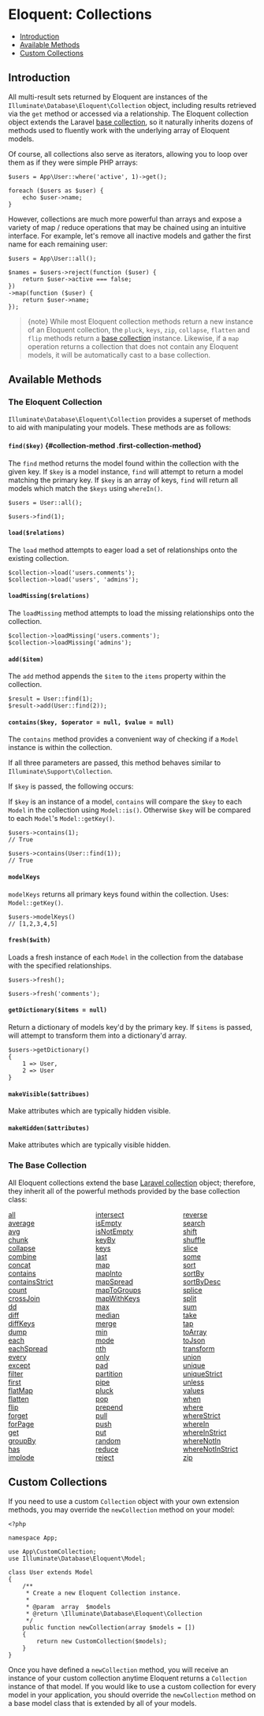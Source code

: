 # Eloquent: Collections

- [Introduction](#introduction)
- [Available Methods](#available-methods)
- [Custom Collections](#custom-collections)

<a name="introduction"></a>
## Introduction

All multi-result sets returned by Eloquent are instances of the `Illuminate\Database\Eloquent\Collection` object, including results retrieved via the `get` method or accessed via a relationship. The Eloquent collection object extends the Laravel [base collection](/docs/{{version}}/collections), so it naturally inherits dozens of methods used to fluently work with the underlying array of Eloquent models.

Of course, all collections also serve as iterators, allowing you to loop over them as if they were simple PHP arrays:

    $users = App\User::where('active', 1)->get();

    foreach ($users as $user) {
        echo $user->name;
    }

However, collections are much more powerful than arrays and expose a variety of map / reduce operations that may be chained using an intuitive interface. For example, let's remove all inactive models and gather the first name for each remaining user:

    $users = App\User::all();

    $names = $users->reject(function ($user) {
        return $user->active === false;
    })
    ->map(function ($user) {
        return $user->name;
    });

> {note} While most Eloquent collection methods return a new instance of an Eloquent collection, the `pluck`, `keys`, `zip`, `collapse`, `flatten` and `flip` methods return a [base collection](/docs/{{version}}/collections) instance. Likewise, if a `map` operation returns a collection that does not contain any Eloquent models, it will be automatically cast to a base collection.

<a name="available-methods"></a>
## Available Methods

### The Eloquent Collection
`Illuminate\Database\Eloquent\Collection` provides a superset of methods to 
aid with manipulating your models. These methods are as follows:

#### `find($key)` {#collection-method .first-collection-method}

The `find` method returns the model found within the collection with the given key.
If `$key` is a model instance, `find` will attempt to return a model matching the primary
key. If `$key` is an array of keys, `find` will return all models which match 
the `$keys` using `whereIn()`.

    $users = User::all();
  
    $users->find(1);

#### `load($relations)`

The `load` method attempts to eager load a set of relationships onto the 
existing collection.

    $collection->load('users.comments');
    $collection->load('users', 'admins');

#### `loadMissing($relations)`

The `loadMissing` method attempts to load the missing relationships onto
the collection.

    $collection->loadMissing('users.comments');
    $collection->loadMissing('admins');

#### `add($item)`

The `add` method appends the `$item` to the `items` property within the collection.

    $result = User::find(1);
    $result->add(User::find(2));
     
#### `contains($key, $operator = null, $value = null)`

The `contains` method provides a convenient way of checking if a `Model` instance
is within the collection. 

If all three parameters are passed, this method behaves similar to `Illuminate\Support\Collection`.

If `$key` is passed, the following occurs:

If `$key` is an instance of a model, `contains`
will compare the `$key` to each `Model` in the collection using `Model::is()`. 
Otherwise `$key` will be compared to each `Model`'s `Model::getKey()`.

    $users->contains(1);
    // True
    
    $users->contains(User::find(1));
    // True

#### `modelKeys`

`modelKeys` returns all primary keys found within the collection. Uses: `Model::getKey()`.

    $users->modelKeys()
    // [1,2,3,4,5]

#### `fresh($with)`

Loads a fresh instance of each `Model` in the collection from the database with the specified
relationships. 

    $users->fresh();
    
    $users->fresh('comments');
    
#### `getDictionary($items = null)`

Return a dictionary of models key'd by the primary key. If `$items` is passed, will attempt
to transform them into a dictionary'd array.

    $users->getDictionary()
    {
        1 => User,
        2 => User
    }
    
#### `makeVisible($attribues)`

Make attributes which are typically hidden visible.

#### `makeHidden($attributes)`

Make attributes which are typically visible hidden.


### The Base Collection

All Eloquent collections extend the base [Laravel collection](/docs/{{version}}/collections) object; therefore, they inherit all of the powerful methods provided by the base collection class:

<style>
    #collection-method-list > p {
        column-count: 3; -moz-column-count: 3; -webkit-column-count: 3;
        column-gap: 2em; -moz-column-gap: 2em; -webkit-column-gap: 2em;
    }

    #collection-method-list a {
        display: block;
    }
</style>

<div id="collection-method-list" markdown="1">

[all](/docs/{{version}}/collections#method-all)
[average](/docs/{{version}}/collections#method-average)
[avg](/docs/{{version}}/collections#method-avg)
[chunk](/docs/{{version}}/collections#method-chunk)
[collapse](/docs/{{version}}/collections#method-collapse)
[combine](/docs/{{version}}/collections#method-combine)
[concat](/docs/{{version}}/collections#method-concat)
[contains](/docs/{{version}}/collections#method-contains)
[containsStrict](/docs/{{version}}/collections#method-containsstrict)
[count](/docs/{{version}}/collections#method-count)
[crossJoin](/docs/{{version}}/collections#method-crossjoin)
[dd](/docs/{{version}}/collections#method-dd)
[diff](/docs/{{version}}/collections#method-diff)
[diffKeys](/docs/{{version}}/collections#method-diffkeys)
[dump](/docs/{{version}}/collections#method-dump)
[each](/docs/{{version}}/collections#method-each)
[eachSpread](/docs/{{version}}/collections#method-eachspread)
[every](/docs/{{version}}/collections#method-every)
[except](/docs/{{version}}/collections#method-except)
[filter](/docs/{{version}}/collections#method-filter)
[first](/docs/{{version}}/collections#method-first)
[flatMap](/docs/{{version}}/collections#method-flatmap)
[flatten](/docs/{{version}}/collections#method-flatten)
[flip](/docs/{{version}}/collections#method-flip)
[forget](/docs/{{version}}/collections#method-forget)
[forPage](/docs/{{version}}/collections#method-forpage)
[get](/docs/{{version}}/collections#method-get)
[groupBy](/docs/{{version}}/collections#method-groupby)
[has](/docs/{{version}}/collections#method-has)
[implode](/docs/{{version}}/collections#method-implode)
[intersect](/docs/{{version}}/collections#method-intersect)
[isEmpty](/docs/{{version}}/collections#method-isempty)
[isNotEmpty](/docs/{{version}}/collections#method-isnotempty)
[keyBy](/docs/{{version}}/collections#method-keyby)
[keys](/docs/{{version}}/collections#method-keys)
[last](/docs/{{version}}/collections#method-last)
[map](/docs/{{version}}/collections#method-map)
[mapInto](/docs/{{version}}/collections#method-mapinto)
[mapSpread](/docs/{{version}}/collections#method-mapspread)
[mapToGroups](/docs/{{version}}/collections#method-maptogroups)
[mapWithKeys](/docs/{{version}}/collections#method-mapwithkeys)
[max](/docs/{{version}}/collections#method-max)
[median](/docs/{{version}}/collections#method-median)
[merge](/docs/{{version}}/collections#method-merge)
[min](/docs/{{version}}/collections#method-min)
[mode](/docs/{{version}}/collections#method-mode)
[nth](/docs/{{version}}/collections#method-nth)
[only](/docs/{{version}}/collections#method-only)
[pad](/docs/{{version}}/collections#method-pad)
[partition](/docs/{{version}}/collections#method-partition)
[pipe](/docs/{{version}}/collections#method-pipe)
[pluck](/docs/{{version}}/collections#method-pluck)
[pop](/docs/{{version}}/collections#method-pop)
[prepend](/docs/{{version}}/collections#method-prepend)
[pull](/docs/{{version}}/collections#method-pull)
[push](/docs/{{version}}/collections#method-push)
[put](/docs/{{version}}/collections#method-put)
[random](/docs/{{version}}/collections#method-random)
[reduce](/docs/{{version}}/collections#method-reduce)
[reject](/docs/{{version}}/collections#method-reject)
[reverse](/docs/{{version}}/collections#method-reverse)
[search](/docs/{{version}}/collections#method-search)
[shift](/docs/{{version}}/collections#method-shift)
[shuffle](/docs/{{version}}/collections#method-shuffle)
[slice](/docs/{{version}}/collections#method-slice)
[some](/docs/{{version}}/collections#method-some)
[sort](/docs/{{version}}/collections#method-sort)
[sortBy](/docs/{{version}}/collections#method-sortby)
[sortByDesc](/docs/{{version}}/collections#method-sortbydesc)
[splice](/docs/{{version}}/collections#method-splice)
[split](/docs/{{version}}/collections#method-split)
[sum](/docs/{{version}}/collections#method-sum)
[take](/docs/{{version}}/collections#method-take)
[tap](/docs/{{version}}/collections#method-tap)
[toArray](/docs/{{version}}/collections#method-toarray)
[toJson](/docs/{{version}}/collections#method-tojson)
[transform](/docs/{{version}}/collections#method-transform)
[union](/docs/{{version}}/collections#method-union)
[unique](/docs/{{version}}/collections#method-unique)
[uniqueStrict](/docs/{{version}}/collections#method-uniquestrict)
[unless](/docs/{{version}}/collections#method-unless)
[values](/docs/{{version}}/collections#method-values)
[when](/docs/{{version}}/collections#method-when)
[where](/docs/{{version}}/collections#method-where)
[whereStrict](/docs/{{version}}/collections#method-wherestrict)
[whereIn](/docs/{{version}}/collections#method-wherein)
[whereInStrict](/docs/{{version}}/collections#method-whereinstrict)
[whereNotIn](/docs/{{version}}/collections#method-wherenotin)
[whereNotInStrict](/docs/{{version}}/collections#method-wherenotinstrict)
[zip](/docs/{{version}}/collections#method-zip)

</div>

<a name="custom-collections"></a>
## Custom Collections

If you need to use a custom `Collection` object with your own extension methods, you may override the `newCollection` method on your model:

    <?php

    namespace App;

    use App\CustomCollection;
    use Illuminate\Database\Eloquent\Model;

    class User extends Model
    {
        /**
         * Create a new Eloquent Collection instance.
         *
         * @param  array  $models
         * @return \Illuminate\Database\Eloquent\Collection
         */
        public function newCollection(array $models = [])
        {
            return new CustomCollection($models);
        }
    }

Once you have defined a `newCollection` method, you will receive an instance of your custom collection anytime Eloquent returns a `Collection` instance of that model. If you would like to use a custom collection for every model in your application, you should override the `newCollection` method on a base model class that is extended by all of your models.
